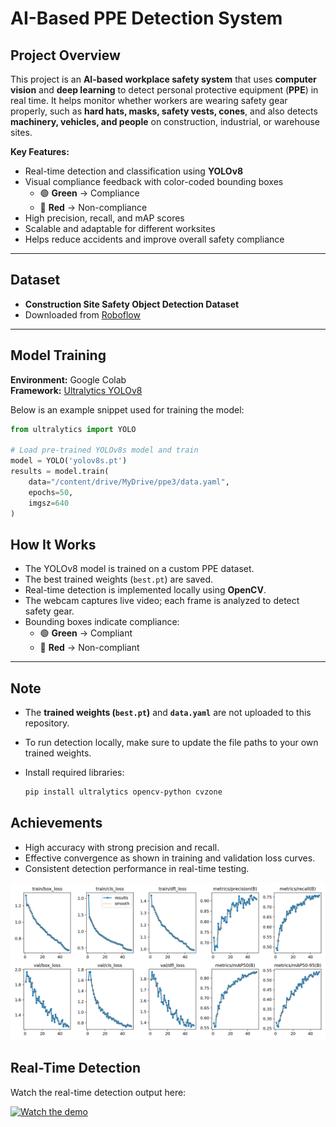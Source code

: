 #  AI-Based PPE Detection System

##  Project Overview

This project is an **AI-based workplace safety system** that uses **computer vision** and **deep learning** to detect personal protective equipment (**PPE**) in real time. It helps monitor whether workers are wearing safety gear properly, such as **hard hats, masks, safety vests, cones**, and also detects **machinery, vehicles, and people** on construction, industrial, or warehouse sites.

**Key Features:**
- Real-time detection and classification using **YOLOv8**
- Visual compliance feedback with color-coded bounding boxes  
  - 🟢 **Green** → Compliance  
  - 🔴 **Red** → Non-compliance
- High precision, recall, and mAP scores
- Scalable and adaptable for different worksites
- Helps reduce accidents and improve overall safety compliance

---

##  Dataset

- **Construction Site Safety Object Detection Dataset**
- Downloaded from [Roboflow](https://roboflow.com/)

---

##  Model Training

**Environment:** Google Colab  
**Framework:** [Ultralytics YOLOv8](https://docs.ultralytics.com/)

Below is an example snippet used for training the model:

```python
from ultralytics import YOLO

# Load pre-trained YOLOv8s model and train
model = YOLO('yolov8s.pt')
results = model.train(
    data="/content/drive/MyDrive/ppe3/data.yaml",
    epochs=50,
    imgsz=640
)
```
##  How It Works

- The YOLOv8 model is trained on a custom PPE dataset.
- The best trained weights (`best.pt`) are saved.
- Real-time detection is implemented locally using **OpenCV**.
- The webcam captures live video; each frame is analyzed to detect safety gear.
- Bounding boxes indicate compliance:
  - 🟢 **Green** → Compliant
  - 🔴 **Red** → Non-compliant

---

##  Note

- The **trained weights (`best.pt`)** and **`data.yaml`** are not uploaded to this repository.
- To run detection locally, make sure to update the file paths to your own trained weights.
- Install required libraries:

  ```bash
  pip install ultralytics opencv-python cvzone
  ```
## Achievements

- High accuracy with strong precision and recall.
- Effective convergence as shown in training and validation loss curves.
- Consistent detection performance in real-time testing.

![Results](results.png)

## Real-Time Detection 

Watch the real-time detection output here:

[![Watch the demo](https://img.youtube.com/vi/KL71hhqhj3g/0.jpg)](https://youtu.be/KL71hhqhj3g)

